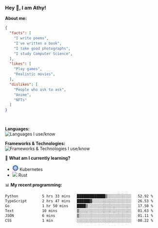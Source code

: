### Hey 👋, I am Athy!<br>

**About me:**


```json
{
  "facts": [
    "I write poems",
    "I've written a book",
    "I take good photographs",
    "I study Computer Science",
  ],
  "likes": [
    "Play games",
    "Realistic movies",
  ],
  "dislikes": [
    "People who ask to ask",
    "Anime",
    "NFTs"
  ]
}
```
<br>


**Languages:**<br>
![Languages I use/know](https://skillicons.dev/icons?i=py,js,html,go,lua,java)

**Frameworks & Technologies:**<br />
![Frameworks & Technologies I use/know](https://skillicons.dev/icons?i=nodejs,nextjs,ts,react,express,docker,kubernetes,mysql,postgresql,mongodb,git,github,tailwind,prisma)

📙 **What am I currently learning?**

- <img height="20" src="https://github.com/devicons/devicon/blob/master/icons/kubernetes/kubernetes-plain.svg" />  Kubernetes
- <img height="20" src="https://cdn.jsdelivr.net/gh/devicons/devicon/icons/rust/rust-plain.svg" /> Rust

📊 **My recent programming:**

<!--START_SECTION:waka-->

```text
Python           5 hrs 33 mins   █████████████▒░░░░░░░░░░░   52.92 %
TypeScript       2 hrs 47 mins   ██████▓░░░░░░░░░░░░░░░░░░   26.53 %
Go               1 hr 50 mins    ████▒░░░░░░░░░░░░░░░░░░░░   17.50 %
Text             10 mins         ▒░░░░░░░░░░░░░░░░░░░░░░░░   01.63 %
JSON             6 mins          ▒░░░░░░░░░░░░░░░░░░░░░░░░   01.11 %
CSS              1 min           ░░░░░░░░░░░░░░░░░░░░░░░░░   00.22 %
```

<!--END_SECTION:waka-->
